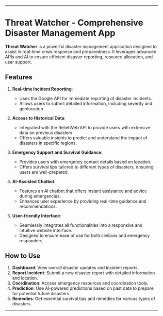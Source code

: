 
---

# Threat Watcher - Comprehensive Disaster Management App

**Threat Watcher** is a powerful disaster management application designed to assist in real-time crisis response and preparedness. It leverages advanced APIs and AI to ensure efficient disaster reporting, resource allocation, and user support.

## Features

1. **Real-time Incident Reporting**:
   - Uses the Google API for immediate reporting of disaster incidents.
   - Allows users to submit detailed information, including severity and geolocation.

2. **Access to Historical Data**:
   - Integrated with the ReliefWeb API to provide users with extensive data on previous disasters.
   - Offers valuable insights to predict and understand the impact of disasters in specific regions.

3. **Emergency Support and Survival Guidance**:
   - Provides users with emergency contact details based on location.
   - Offers survival tips tailored to different types of disasters, ensuring users are well-prepared.

4. **AI-Assisted Chatbot**:
   - Features an AI chatbot that offers instant assistance and advice during emergencies.
   - Enhances user experience by providing real-time guidance and recommendations.

5. **User-friendly Interface**:
   - Seamlessly integrates all functionalities into a responsive and intuitive website interface.
   - Designed to ensure ease of use for both civilians and emergency responders.

## How to Use

1. **Dashboard**: View overall disaster updates and incident reports.
2. **Report Incident**: Submit a new disaster report with detailed information and location.
3. **Coordination**: Access emergency resources and coordination tools.
4. **Prediction**: Use AI-powered predictions based on past data to prepare for potential future disasters.
5. **Remedies**: Get essential survival tips and remedies for various types of disasters.

---

